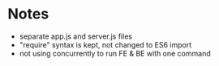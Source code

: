 # Notes

- separate app.js and server.js files
- "require" syntax is kept, not changed to ES6 import
- not using concurrently to run FE & BE with one command
